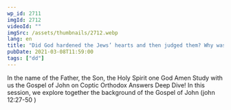 ```yaml
---
wp_id: 2711
imgId: 2712
videoId: ""
imgSrc: /assets/thumbnails/2712.webp
lang: en
title: "Did God hardened the Jews’ hearts and then judged them? Why was Christ crucified rather than stoned?"
pubDate: 2021-03-08T11:59:00
tags: ["dd"]
---
```


<p>In the name of the Father, the Son, the Holy Spirit one God Amen Study with us the Gospel of John on Coptic Orthodox Answers Deep Dive! In this session, we explore together the background of the Gospel of John (john 12:27-50 )</p>
